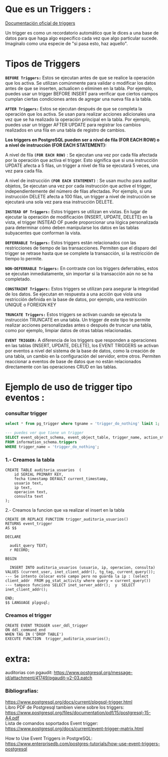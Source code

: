 # Que es un Triggers : 
[Documentación oficial de triggers](https://www.postgresql.org/docs/current/sql-createtrigger.html)

Un trigger es como un recordatorio automático que le dices a una base de datos para que haga algo específico cada vez que algo particular sucede. Imagínalo como una especie de "si pasa esto, haz aquello".

# Tipos de Triggers

**`BEFORE Triggers:`** Estos se ejecutan antes de que se realice la operación que los activa. Se utilizan comúnmente para validar o modificar los datos antes de que se inserten, 
actualicen o eliminen en la tabla. Por ejemplo, puedes usar un trigger BEFORE INSERT para verificar que ciertos campos cumplan ciertas condiciones antes de agregar una nueva fila a la tabla.

**`AFTER Triggers:`** Estos se ejecutan después de que se completa la operación que los activa. Se usan para realizar acciones adicionales una vez que se ha realizado la operación principal en la tabla. 
Por ejemplo, puedes usar un trigger AFTER UPDATE para registrar los cambios realizados en una fila en una tabla de registro de cambios.

**Los triggers en PostgreSQL pueden ser a nivel de fila (FOR EACH ROW) o a nivel de instrucción (FOR EACH STATEMENT):**


A nivel de fila **`(FOR EACH ROW)`** : Se ejecutan una vez por cada fila afectada por la operación que activa el trigger. Esto significa que si una instrucción UPDATE afecta a 5 filas, un trigger a nivel de fila se ejecutará 5 veces, una vez para cada fila. <br>


A nivel de instrucción **`(FOR EACH STATEMENT)`** : Se usan mucho para auditar objetos, Se ejecutan una vez por cada instrucción que active el trigger, independientemente del número de filas afectadas. Por ejemplo, si una instrucción DELETE afecta a 100 filas, un trigger a nivel de instrucción se ejecutará una sola vez para esa instrucción DELETE.

**`INSTEAD OF Triggers:`** Estos triggers se utilizan en vistas. En lugar de ejecutar la operación de modificación (INSERT, UPDATE, DELETE) en la vista, el trigger INSTEAD OF puede proporcionar una lógica personalizada para determinar cómo deben manipularse 
los datos en las tablas subyacentes que conforman la vista.

**`DEFERRABLE Triggers:`** Estos triggers están relacionados con las restricciones de tiempo de las transacciones. Permiten que el disparo del trigger se retrase hasta que se complete la transacción, si la restricción de tiempo lo permite.

**`NON-DEFERRABLE Triggers:`** En contraste con los triggers deferrables, estos se ejecutan inmediatamente, sin importar si la transacción aún no se ha completado.

**`CONSTRAINT Triggers:`** Estos triggers se utilizan para asegurar la integridad de los datos. Se ejecutan en respuesta a una acción que viola una restricción definida en la base de datos, por ejemplo, una restricción UNIQUE o FOREIGN KEY

**`TRUNCATE Triggers:`** Estos triggers se activan cuando se ejecuta la instrucción TRUNCATE en una tabla. Un trigger de este tipo te permite realizar acciones personalizadas antes o después de truncar una tabla, como por ejemplo, limpiar datos de otras tablas relacionadas.

**`EVENT TRIGGER:`** A diferencia de los triggers que responden a operaciones en las tablas (INSERT, UPDATE, DELETE), los EVENT TRIGGERS se activan por eventos a nivel del sistema de la base de datos, como la creación de una tabla, un cambio en la configuración del servidor,
entre otros. Permiten reaccionar a eventos de base de datos que no están relacionados directamente con las operaciones CRUD en las tablas.

# Ejemplo de uso de trigger tipo eventos :

### consultar trigger
```sql
select * from pg_trigger where tgname = 'trigger_do_nothing' limit 1;

--- puedes ver que tiene un trigger
SELECT event_object_schema, event_object_table, trigger_name, action_statement, action_orientation
FROM information_schema.triggers
WHERE trigger_name = 'trigger_do_nothing';
```

### 1.- Creamos la tabla

```
CREATE TABLE auditoria_usuarios  (
    id SERIAL PRIMARY KEY,
    fecha timestamp DEFAULT current_timestamp,
    usuario text,
    ip text,
    operacion text,
    consulta text
);
```
2.- Creamos la funcion que va realizar el insert en la tabla
```
CREATE OR REPLACE FUNCTION trigger_auditoria_usuarios()
RETURNS event_trigger
AS $$

DECLARE

  audit_query TEXT;
  r RECORD;

BEGIN
  
  INSERT INTO auditoria_usuarios (usuario, ip, operacion, consulta) VALUES (current_user, inet_client_addr(), tg_tag, current_query());
--- Se intento colocar este campo pero no guarda la ip : (select client_addr  FROM pg_stat_activity where query = current_query())
--- tampoco funciono SELECT inet_server_addr();  y  SELECT inet_client_addr();
  
END;
$$ LANGUAGE plpgsql;
```

### Creamos el trigger 
```
CREATE EVENT TRIGGER user_ddl_trigger
ON ddl_command_end
WHEN TAG IN ('DROP TABLE')
EXECUTE FUNCTION  trigger_auditoria_usuarios();
```
# extra:
auditorias con pgaudit: https://www.postgresql.org/message-id/attachment/41749/pgaudit-v2-03.patch

### Bibliografías: 
https://www.postgresql.org/docs/current/plpgsql-trigger.html <br>
Libro PDF de Postgresql tambien viene sobre los triggers: https://www.postgresql.org/files/documentation/pdf/15/postgresql-15-A4.pdf <br>
Lista de comandos soportados Event trigger:   https://www.postgresql.org/docs/current/event-trigger-matrix.html <br>

How to Use Event Triggers in PostgreSQL:  https://www.enterprisedb.com/postgres-tutorials/how-use-event-triggers-postgresql <br>
